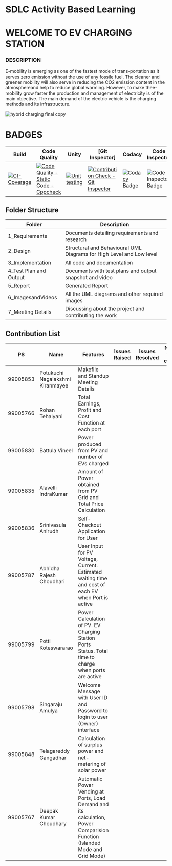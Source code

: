 # SDLC Activity Based Learning

# WELCOME TO EV CHARGING STATION
### DESCRIPTION
E-mobility is emerging as one of the fastest mode of trans-portation as it serves zero emission without the use of any fossile fuel. The cleaner and greener mobility will also     serve in reducing the CO2 emission content in the atmosphereand help to reduce global warming. However, to make thee-mobility grow faster the production and management of electricity is of the main objective. The main demand of the electric vehicle is the charging methods and its infrastructure.

![hybrid charging final copy](https://user-images.githubusercontent.com/86198474/130589176-a1bef13c-de6c-450b-95bf-86cdae934167.jpg)


# BADGES

Build | Code Quality | Unity | [Git Inspector] | Codacy | Code Inspector
-----------------|-----------------|-----------------|-----------------| --------- | -----------
  | [![CI-Coverage](https://github.com/amulyasingaraju/SDLC_13_GoGreen/actions/workflows/gcov.yml/badge.svg)](https://github.com/amulyasingaraju/SDLC_13_GoGreen/actions/workflows/gcov.yml) | [![Code Quality - Static Code - Cppcheck](https://github.com/amulyasingaraju/SDLC_13_GoGreen/actions/workflows/cppcheck.yml/badge.svg)](https://github.com/amulyasingaraju/SDLC_13_GoGreen/actions/workflows/cppcheck.yml) | [![Unit testing](https://github.com/amulyasingaraju/SDLC_13_GoGreen/actions/workflows/UnitTesting.yml/badge.svg)](https://github.com/amulyasingaraju/SDLC_13_GoGreen/actions/workflows/UnitTesting.yml) | [![Contribution Check - Git Inspector](https://github.com/amulyasingaraju/SDLC_13_GoGreen/actions/workflows/gitinspector.yml/badge.svg)](https://github.com/amulyasingaraju/SDLC_13_GoGreen/actions/workflows/gitinspector.yml) | [![Codacy Badge](https://app.codacy.com/project/badge/Grade/cf6b96e9ba0d453b9660c0b074d11983)](https://www.codacy.com/gh/amulyasingaraju/SDLC_13_GoGreen/dashboard?utm_source=github.com&amp;utm_medium=referral&amp;utm_content=amulyasingaraju/SDLC_13_GoGreen&amp;utm_campaign=Badge_Grade) | ![Code Inspector Badge](https://www.code-inspector.com/project/26808/status/svg)|

## Folder Structure
| Folder  | Description  |
|--- |--- |
| 1_Requirements | Documents detailing requirements and research |
| 2_Design | Structural and Behavioural UML Diagrams for High Level and Low level |
| 3_Implementation | All code and documentation |
| 4_Test Plan and Output | Documents with test plans and output snapshot and video|
| 5_Report | Generated Report |
| 6_ImagesandVideos | All the UML diagrams and other required images |
| 7_Meeting Details | Discussing about the project and contributing the work |

## Contribution List
|  PS    | Name          |      Features                  | Issues Raised |  Issues Resolved| No of test cases  |
|---     |---            |---                             |---------------|----------------|------------------- |
| 99005853 | Potukuchi Nagalakshmi Kiranmayee | Makefile and Standup Meeting Details |               |                |                    |
| 99005766 | Rohan Tehalyani | Total Earnings, Profit and Cost Function at each port |               |                |                    |
| 99005830 | Battula Vineel | Power produced from PV and number of EVs charged |               |                |                    |
| 99005835 | Alavelli IndraKumar | Amount of Power obtained from PV Grid and Total Price Calculation |               |                |                    |
| 99005836 | Srinivasula Anirudh | Self-Checkout Application for User |               |                |                    |
| 99005787 | Abhidha Rajesh Choudhari | User Input for PV Voltage, Current. Estimated waiting time and cost of each EV when Port is active |               |                | |
| 99005799 | Potti Koteswararao | Power Calculation of PV. EV Charging Station Ports Status. Total time to charge when ports are active |                |                |    |
| 99005798 | Singaraju Amulya | Welcome Message with User ID and Password to login to user (Owner) interface |               |                |                    |
| 99005848 | Telagareddy Gangadhar | Calculation of surplus power and net-metering of solar power |               |                |                    |
| 99005767 | Deepak Kumar Choudhary | Automatic Power Vending at Ports, Load Demand and its calculation, Power Comparision Function (Islanded Mode and Grid Mode) |  |  |  |

